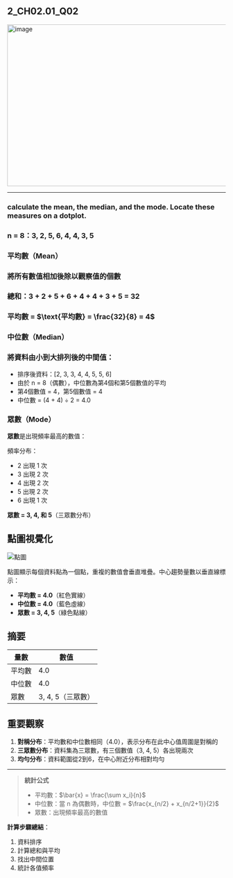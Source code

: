 ## 2_CH02.01_Q02
<img width="625" height="373" alt="image" src="https://github.com/user-attachments/assets/45eb018d-f961-4ba4-a8f6-43b1a88fca49" />

---
### calculate the mean, the median, and the mode. Locate these measures on a dotplot.

### n = 8：**3, 2, 5, 6, 4, 4, 3, 5**

### 平均數（Mean）

### 將所有數值相加後除以觀察值的個數

### 總和：3 + 2 + 5 + 6 + 4 + 4 + 3 + 5 = 32

### 平均數 = $\text{平均數} = \frac{32}{8} = 4$

### 中位數（Median）

### 將資料由小到大排列後的中間值：

- 排序後資料：[2, 3, 3, 4, 4, 5, 5, 6]
- 由於 n = 8（偶數），中位數為第4個和第5個數值的平均
- 第4個數值 = 4，第5個數值 = 4
- 中位數 = (4 + 4) ÷ 2 = 4.0

### 眾數（Mode）

**眾數**是出現頻率最高的數值：

頻率分布：
- 2 出現 1 次
- 3 出現 2 次
- 4 出現 2 次
- 5 出現 2 次
- 6 出現 1 次

**眾數 = 3, 4, 和 5**（三眾數分布）

## 點圖視覺化

![點圖](chart:1)

點圖顯示每個資料點為一個點，重複的數值會垂直堆疊。中心趨勢量數以垂直線標示：

- **平均數 = 4.0**（紅色實線）
- **中位數 = 4.0**（藍色虛線）
- **眾數 = 3, 4, 5**（綠色點線）

## 摘要

| 量數 | 數值 |
|------|------|
| 平均數 | 4.0 |
| 中位數 | 4.0 |
| 眾數 | 3, 4, 5（三眾數）|

## 重要觀察

1. **對稱分布**：平均數和中位數相同（4.0），表示分布在此中心值周圍是對稱的
2. **三眾數分布**：資料集為三眾數，有三個數值（3, 4, 5）各出現兩次
3. **均勻分布**：資料範圍從2到6，在中心附近分布相對均勻

---

> **統計公式**
> 
> - 平均數：$\bar{x} = \frac{\sum x_i}{n}$
> - 中位數：當 n 為偶數時，中位數 = $\frac{x_{n/2} + x_{n/2+1}}{2}$
> - 眾數：出現頻率最高的數值

**計算步驟總結**：
1. 資料排序
2. 計算總和與平均
3. 找出中間位置
4. 統計各值頻率
